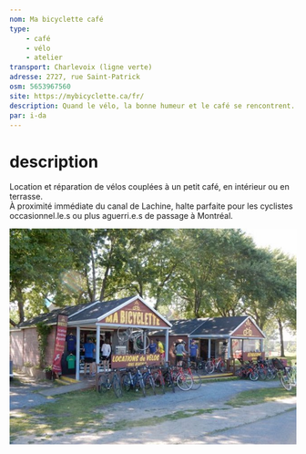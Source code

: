 ```yaml
---
nom: Ma bicyclette café
type:
    - café
    - vélo
    - atelier
transport: Charlevoix (ligne verte)
adresse: 2727, rue Saint-Patrick
osm: 5653967560
site: https://mybicyclette.ca/fr/
description: Quand le vélo, la bonne humeur et le café se rencontrent. 
par: i-da
---
```


# description

Location et réparation de vélos couplées à un petit café, en intérieur ou en terrasse.  
À proximité immédiate du canal de Lachine, halte parfaite pour les cyclistes occasionnel.le.s ou plus aguerri.e.s de passage à Montréal.  

![Ma bicylette café](./media/ma-bicyclette-cafe.jpg)
